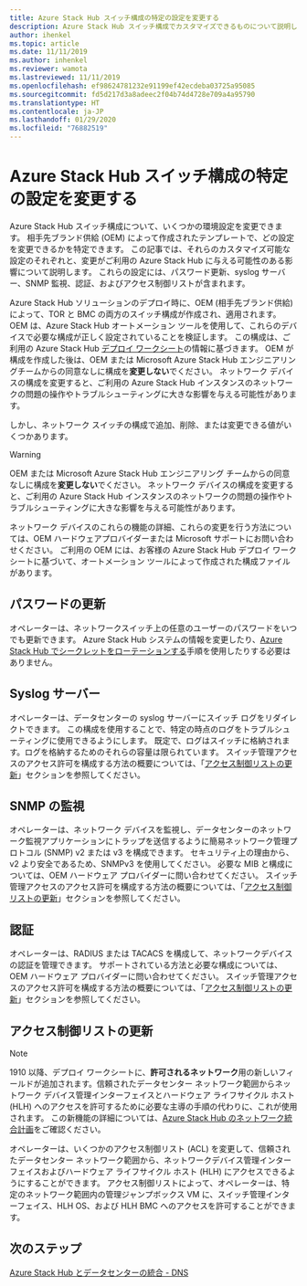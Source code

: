 ```yaml
---
title: Azure Stack Hub スイッチ構成の特定の設定を変更する
description: Azure Stack Hub スイッチ構成でカスタマイズできるものについて説明します。 相手先ブランド供給 (OEM) によって構成が作成されたら、OEM または Microsoft Azure Stack Hub エンジニアリング チームからの同意なしに変更しないでください。
author: ihenkel
ms.topic: article
ms.date: 11/11/2019
ms.author: inhenkel
ms.reviewer: wamota
ms.lastreviewed: 11/11/2019
ms.openlocfilehash: ef98624781232e91199ef42ecdeba03725a95085
ms.sourcegitcommit: fd5d217d3a8adeec2f04b74d4728e709a4a95790
ms.translationtype: HT
ms.contentlocale: ja-JP
ms.lasthandoff: 01/29/2020
ms.locfileid: "76882519"
---
```

#  <a name="modify-specific-settings-on-your-azure-stack-hub-switch-configuration"></a>Azure Stack Hub スイッチ構成の特定の設定を変更する

Azure Stack Hub スイッチ構成について、いくつかの環境設定を変更できます。 相手先ブランド供給 (OEM) によって作成されたテンプレートで、どの設定を変更できるかを特定できます。 この記事では、それらのカスタマイズ可能な設定のそれぞれと、変更がご利用の Azure Stack Hub に与える可能性のある影響について説明します。 これらの設定には、パスワード更新、syslog サーバー、SNMP 監視、認証、およびアクセス制御リストが含まれます。 

Azure Stack Hub ソリューションのデプロイ時に、OEM (相手先ブランド供給) によって、TOR と BMC の両方のスイッチ構成が作成され、適用されます。 OEM は、Azure Stack Hub オートメーション ツールを使用して、これらのデバイスで必要な構成が正しく設定されていることを検証します。 この構成は、ご利用の Azure Stack Hub [デプロイ ワークシート](azure-stack-deployment-worksheet.md)の情報に基づきます。 OEM が構成を作成した後は、OEM または Microsoft Azure Stack Hub エンジニアリングチームからの同意なしに構成を**変更しない**でください。 ネットワーク デバイスの構成を変更すると、ご利用の Azure Stack Hub インスタンスのネットワークの問題の操作やトラブルシューティングに大きな影響を与える可能性があります。

しかし、ネットワーク スイッチの構成で追加、削除、または変更できる値がいくつかあります。

>[!Warning]  
> OEM または Microsoft Azure Stack Hub エンジニアリング チームからの同意なしに構成を**変更しない**でください。 ネットワーク デバイスの構成を変更すると、ご利用の Azure Stack Hub インスタンスのネットワークの問題の操作やトラブルシューティングに大きな影響を与える可能性があります。
>
> ネットワーク デバイスのこれらの機能の詳細、これらの変更を行う方法については、OEM ハードウェアプロバイダーまたは Microsoft サポートにお問い合わせください。 ご利用の OEM には、お客様の Azure Stack Hub デプロイ ワークシートに基づいて、オートメーション ツールによって作成された構成ファイルがあります。 

## <a name="password-update"></a>パスワードの更新

オペレーターは、ネットワークスイッチ上の任意のユーザーのパスワードをいつでも更新できます。 Azure Stack Hub システムの情報を変更したり、[Azure Stack Hub でシークレットをローテーションする](azure-stack-rotate-secrets.md)手順を使用したりする必要はありません。

## <a name="syslog-server"></a>Syslog サーバー

オペレーターは、データセンターの syslog サーバーにスイッチ ログをリダイレクトできます。 この構成を使用することで、特定の時点のログをトラブルシューティングに使用できるようにします。 既定で、ログはスイッチに格納されます。ログを格納するためのそれらの容量は限られています。 スイッチ管理アクセスのアクセス許可を構成する方法の概要については、「[アクセス制御リストの更新](#access-control-list-updates)」セクションを参照してください。

## <a name="snmp-monitoring"></a>SNMP の監視

オペレーターは、ネットワーク デバイスを監視し、データセンターのネットワーク監視アプリケーションにトラップを送信するように簡易ネットワーク管理プロトコル (SNMP) v2 または v3 を構成できます。 セキュリティ上の理由から、v2 より安全であるため、SNMPv3 を使用してください。 必要な MIB と構成については、OEM ハードウェア プロバイダーに問い合わせてください。 スイッチ管理アクセスのアクセス許可を構成する方法の概要については、「[アクセス制御リストの更新](#access-control-list-updates)」セクションを参照してください。

## <a name="authentication"></a>認証

オペレーターは、RADIUS または TACACS を構成して、ネットワークデバイスの認証を管理できます。 サポートされている方法と必要な構成については、OEM ハードウェア プロバイダーに問い合わせてください。  スイッチ管理アクセスのアクセス許可を構成する方法の概要については、「[アクセス制御リストの更新](#access-control-list-updates)」セクションを参照してください。

## <a name="access-control-list-updates"></a>アクセス制御リストの更新

> [!NOTE]
> 1910 以降、デプロイ ワークシートに、**許可されるネットワーク**用の新しいフィールドが追加されます。信頼されたデータセンター ネットワーク範囲からネットワーク デバイス管理インターフェイスとハードウェア ライフサイクル ホスト (HLH) へのアクセスを許可するために必要な主導の手順の代わりに、これが使用されます。 この新機能の詳細については、[Azure Stack Hub のネットワーク統合計画](azure-stack-network.md#permitted-networks)をご確認ください。

オペレーターは、いくつかのアクセス制御リスト (ACL) を変更して、信頼されたデータセンター ネットワーク範囲から、ネットワークデバイス管理インターフェイスおよびハードウェア ライフサイクル ホスト (HLH) にアクセスできるようにすることができます。 アクセス制御リストによって、オペレーターは、特定のネットワーク範囲内の管理ジャンプボックス VM に、スイッチ管理インターフェイス、HLH OS、および HLH BMC へのアクセスを許可することができます。

## <a name="next-steps"></a>次のステップ

[Azure Stack Hub とデータセンターの統合 - DNS](azure-stack-integrate-dns.md)
